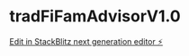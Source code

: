 # tradFiFamAdvisorV1.0

[Edit in StackBlitz next generation editor ⚡️](https://stackblitz.com/~/github.com/putYourWifeOuttaWork/tradFiFamAdvisorV1.0)
